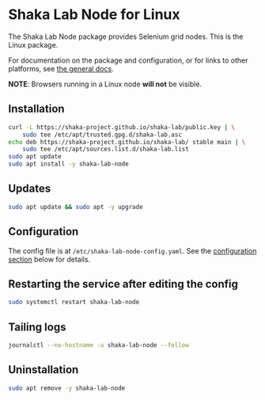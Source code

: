 # Shaka Lab Node for Linux

The Shaka Lab Node package provides Selenium grid nodes.
This is the Linux package.

For documentation on the package and configuration, or for links to other
platforms, see [the general docs](../README.md#readme).

**NOTE**: Browsers running in a Linux node **will not** be visible.

## Installation

```sh
curl -L https://shaka-project.github.io/shaka-lab/public.key | \
    sudo tee /etc/apt/trusted.gpg.d/shaka-lab.asc
echo deb https://shaka-project.github.io/shaka-lab/ stable main | \
    sudo tee /etc/apt/sources.list.d/shaka-lab.list
sudo apt update
sudo apt install -y shaka-lab-node
```

## Updates

```sh
sudo apt update && sudo apt -y upgrade
```

## Configuration

The config file is at `/etc/shaka-lab-node-config.yaml`.
See the [configuration section](#configuration) below for details.

## Restarting the service after editing the config

```sh
sudo systemctl restart shaka-lab-node
```

## Tailing logs

```sh
journalctl --no-hostname -u shaka-lab-node --follow
```

## Uninstallation

```sh
sudo apt remove -y shaka-lab-node
```

